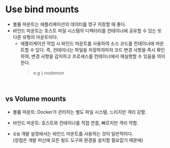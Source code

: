 # Use bind mounts

- 볼륨 마운트는 애플리케이션의 데이터를 영구 저장할 때 좋다.
- 바인드 마운트는 호스트 파일 시스템의 디렉터리를 컨테이너에 공유할 수 있는 또 다른 유형의 마운트이다.
  - 애플리케이션 작업 시 바인드 마운트를 사용하여 소스 코드를 컨테이너에 마운트할 수 있다. 즉, 컨테이너는 파일을 저장하자마자 코드 변경 사항을 즉시 확인하여, 변경 사항을 감지하고 프로세스를 컨테이너에서 재실행할 수 있음을 의미한다.
    > e.g ) nodemon

<br/>

## vs Volume mounts

- 볼륨 마운트: Docker가 관리하는 별도 파일 시스템, 느리지만 격리 강함.
- 바인드 마운트: 호스트와 컨테이너를 직접 연결, 빠르지만 격리 약함.

- `로컬` 개발 설정에서는 바인드 마운트를 사용하는 것이 일반적이다. <br/>(장점은 개발 머신에 모든 빌드 도구와 환경을 설치할 필요없기 때문에)
